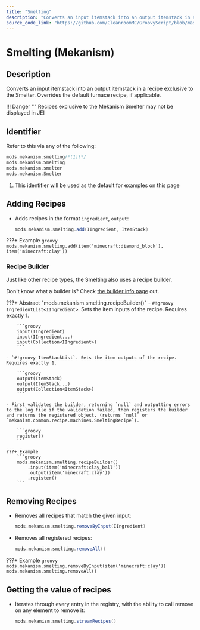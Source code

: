 ```yaml
---
title: "Smelting"
description: "Converts an input itemstack into an output itemstack in a recipe exclusive to the Smelter. Overrides the default furnace recipe, if applicable."
source_code_link: "https://github.com/CleanroomMC/GroovyScript/blob/master/src/main/java/com/cleanroommc/groovyscript/compat/mods/mekanism/Smelting.java"
---
```


# Smelting (Mekanism)

## Description

Converts an input itemstack into an output itemstack in a recipe exclusive to the Smelter. Overrides the default furnace recipe, if applicable.

!!! Danger ""
    Recipes exclusive to the Mekanism Smelter may not be displayed in JEI

## Identifier

Refer to this via any of the following:

```groovy hl_lines="1"
mods.mekanism.smelting/*(1)!*/
mods.mekanism.Smelting
mods.mekanism.smelter
mods.mekanism.Smelter
```

1. This identifier will be used as the default for examples on this page

## Adding Recipes

- Adds recipes in the format `ingredient`, `output`:

    ```groovy
    mods.mekanism.smelting.add(IIngredient, ItemStack)
    ```

???+ Example
    ```groovy
    mods.mekanism.smelting.add(item('minecraft:diamond_block'), item('minecraft:clay'))
    ```

### Recipe Builder

Just like other recipe types, the Smelting also uses a recipe builder.

Don't know what a builder is? Check [the builder info page](../../../groovy/builder.md) out.

???+ Abstract "mods.mekanism.smelting.recipeBuilder()"
    - `#!groovy IngredientList<IIngredient>`. Sets the item inputs of the recipe. Requires exactly 1.

        ```groovy
        input(IIngredient)
        input(IIngredient...)
        input(Collection<IIngredient>)
        ```

    - `#!groovy ItemStackList`. Sets the item outputs of the recipe. Requires exactly 1.

        ```groovy
        output(ItemStack)
        output(ItemStack...)
        output(Collection<ItemStack>)
        ```

    - First validates the builder, returning `null` and outputting errors to the log file if the validation failed, then registers the builder and returns the registered object. (returns `null` or `mekanism.common.recipe.machines.SmeltingRecipe`).

        ```groovy
        register()
        ```

    ???+ Example
        ```groovy
        mods.mekanism.smelting.recipeBuilder()
            .input(item('minecraft:clay_ball'))
            .output(item('minecraft:clay'))
            .register()
        ```



## Removing Recipes

- Removes all recipes that match the given input:

    ```groovy
    mods.mekanism.smelting.removeByInput(IIngredient)
    ```

- Removes all registered recipes:

    ```groovy
    mods.mekanism.smelting.removeAll()
    ```

???+ Example
    ```groovy
    mods.mekanism.smelting.removeByInput(item('minecraft:clay'))
    mods.mekanism.smelting.removeAll()
    ```

## Getting the value of recipes

- Iterates through every entry in the registry, with the ability to call remove on any element to remove it:

    ```groovy
    mods.mekanism.smelting.streamRecipes()
    ```
